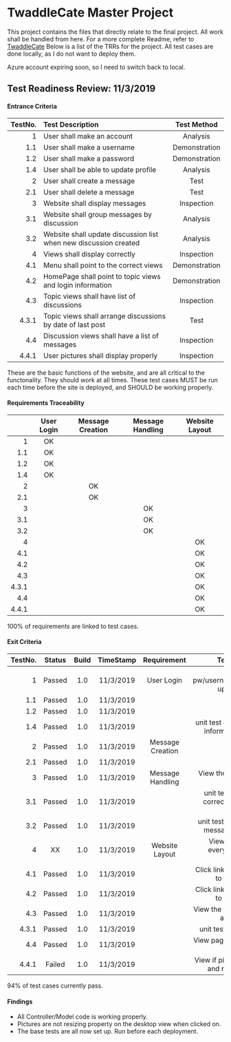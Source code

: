 # TwaddleCate Master Project
This project contains the files that directly relate to the final project. All work shall be handled from here. For a more complete Readme, refer to [TwaddleCate](https://github.com/atmarnat/TwaddleCate#twaddlecate)
Below is a list of the TRRs for the project. All test cases are done locally, as I do not want to deploy them.

Azure account expiring soon, so I need to switch back to local.
## Test Readiness Review: 11/3/2019
#### Entrance Criteria

| TestNo.      | Test Description | Test Method |
| -----------: | :--------------- | :---------: |
| 1            | User shall make an account | Analysis |
| 1.1          | User shall make a username | Demonstration |
| 1.2          | User shall make a password | Demonstration |
| 1.4          | User shall be able to update profile | Analysis |
| 2            | User shall create a message | Test |
| 2.1          | User shall delete a message | Test |
| 3            | Website shall display messages | Inspection  |
| 3.1          | Website shall group messages by discussion | Analysis |
| 3.2          | Website shall update discussion list when new discussion created | Analysis |
| 4            | Views shall display correctly | Inspection |
| 4.1          | Menu shall point to the correct views | Demonstration |
| 4.2          | HomePage shall point to topic views and login information | Demonstration |
| 4.3          | Topic views shall have list of discussions | Inspection |
| 4.3.1        | Topic views shall arrange discussions by date of last post | Test |
| 4.4          | Discussion views shall have a list of messages | Inspection  |
| 4.4.1        | User pictures shall display properly | Inspection |

These are the basic functions of the website, and are all critical to the functonality. They should work at all times. These test cases MUST be run each time before the site is deployed, and SHOULD be working properly. 

#### Requirements Traceability

|       | User Login | Message Creation | Message Handling | Website Layout |
| ----: | :--------: | :--------------: | :--------------: | :------------: |
| 1     | OK         |                  |                  |                |
| 1.1   | OK         |                  |                  |                |
| 1.2   | OK         |                  |                  |                |
| 1.4   | OK         |                  |                  |                |
| 2     |            | OK               |                  |                |
| 2.1   |            | OK               |                  |                |
| 3     |            |                  | OK               |                |
| 3.1   |            |                  | OK               |                |
| 3.2   |            |                  | OK               |                |
| 4     |            |                  |                  | OK             |
| 4.1   |            |                  |                  | OK             |
| 4.2   |            |                  |                  | OK             |
| 4.3   |            |                  |                  | OK             |
| 4.3.1 |            |                  |                  | OK             |
| 4.4   |            |                  |                  | OK             |
| 4.4.1 |            |                  |                  | OK             |

100% of requirements are linked to test cases.

#### Exit Criteria

| TestNo.      | Status     | Build     | TimeStamp | Requirement       | Test Procedure |
| -----------: | :--------: | :-------: | :-------: | :---------------: | :------------: |
| 1            | Passed     | 1.0       | 11/3/2019 | User Login        | Enter the pw/username/(default)picture, update all three |
| 1.1          | Passed     | 1.0       | 11/3/2019 |                   | unit test |
| 1.2          | Passed     | 1.0       | 11/3/2019 |                   | unit test |
| 1.4          | Passed     | 1.0       | 11/3/2019 |                   | unit test group(checking if all information is changed) |
| 2            | Passed     | 1.0       | 11/3/2019 | Message Creation  | unit test |
| 2.1          | Passed     | 1.0       | 11/3/2019 |                   | unit test |
| 3            | Passed     | 1.0       | 11/3/2019 | Message Handling  | View the webpage to verify information |
| 3.1          | Passed     | 1.0       | 11/3/2019 |                   | unit test group verifying correct information from database |
| 3.2          | Passed     | 1.0       | 11/3/2019 |                   | unit test group checking for message on both pages |
| 4            | XX         | 1.0       | 11/3/2019 | Website Layout    | View page and see if everything is lined up correctly |
| 4.1          | Passed     | 1.0       | 11/3/2019 |                   | Click links to see if they point to right locations |
| 4.2          | Passed     | 1.0       | 11/3/2019 |                   | Click links to see if they point to right locations |
| 4.3          | Passed     | 1.0       | 11/3/2019 |                   | View the page and see if there are messages |
| 4.3.1        | Passed     | 1.0       | 11/3/2019 |                   | unit test (by time ordering) |
| 4.4          | Passed     | 1.0       | 11/3/2019 |                   | View page and see if there are messages |
| 4.4.1        | Failed     | 1.0       | 11/3/2019 |                   | View if pictures are uploading and resizing correctly |

94% of test cases currently pass.

#### Findings
 - All Controller/Model code is working properly.
 - Pictures are not resizing property on the desktop view when clicked on.
 - The base tests are all now set up. Run before each deployment.


